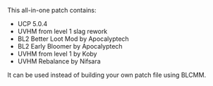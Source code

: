 This all-in-one patch contains:
* UCP 5.0.4
* UVHM from level 1 slag rework
* BL2 Better Loot Mod by Apocalyptech
* BL2 Early Bloomer by Apocalyptech
* UVHM from level 1 by Koby
* UVHM Rebalance by Nifsara

It can be used instead of building your own patch file using BLCMM.